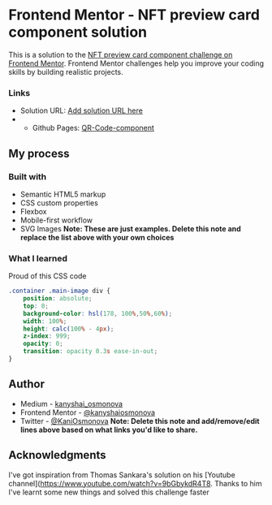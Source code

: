 # Frontend Mentor - NFT preview card component solution

This is a solution to the [NFT preview card component challenge on Frontend Mentor](https://www.frontendmentor.io/challenges/nft-preview-card-component-SbdUL_w0U). Frontend Mentor challenges help you improve your coding skills by building realistic projects. 

### Links

- Solution URL: [Add solution URL here](https://your-solution-url.com)
- - Github Pages: [QR-Code-component](https://kanyshaiosmonova.github.io/Frontend-Mentor-Challenges/nft-preview-card-component/index.html)


## My process

### Built with

- Semantic HTML5 markup
- CSS custom properties
- Flexbox
- Mobile-first workflow
- SVG Images
**Note: These are just examples. Delete this note and replace the list above with your own choices**

### What I learned

Proud of this CSS code

```css
.container .main-image div {
    position: absolute;
    top: 0;
    background-color: hsl(178, 100%,50%,60%);
    width: 100%;
    height: calc(100% - 4px);
    z-index: 999;
    opacity: 0;
    transition: opacity 0.3s ease-in-out;
}
```

## Author

- Medium - [kanyshai_osmonova](https://medium.com/@kanyshai_osmonova)
- Frontend Mentor - [@kanyshaiosmonova](https://www.frontendmentor.io/profile/kanyshaiosmonova)
- Twitter - [@KaniOsmonova](https://twitter.com/Kaniosmonova)
**Note: Delete this note and add/remove/edit lines above based on what links you'd like to share.**

## Acknowledgments

I've got inspiration from Thomas Sankara's solution on his [Youtube channel](https://www.youtube.com/watch?v=9bGbykdR4T8. Thanks to him I've learnt some new things and solved this challenge faster

